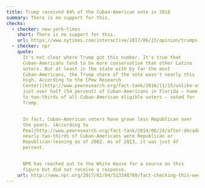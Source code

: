 ```yaml
---
title: Trump received 84% of the Cuban-American vote in 2016
summary: There is no support for this.
checks:
  - checker: new-york-times
    short: There is no support for this.
    url: https://www.nytimes.com/interactive/2017/06/23/opinion/trumps-lies.html
  - checker: npr
    quote:
      It's not clear where Trump got this number. It's true that
      Cuban-Americans tend to be more conservative than other Latino
      voters. But at least in the state with by far the most
      Cuban-Americans, the Trump share of the vote wasn't nearly this
      high. According to the [Pew Research
      Center](http://www.pewresearch.org/fact-tank/2016/11/15/unlike-other-latinos-about-half-of-cuban-voters-in-florida-backed-trump/),
      just over half (54 percent) of Cuban-Americans in Florida — home
      to two-thirds of all Cuban-American eligible voters — voted for
      Trump.


      In fact, Cuban-American voters have grown less Republican over
      the years. [According to
      Pew](http://www.pewresearch.org/fact-tank/2014/06/24/after-decades-of-gop-support-cubans-shifting-toward-the-democratic-party/),
      nearly two-thirds of Cuban-Americans were Republican or
      Republican-leaning as of 2002. As of 2013, it was just 47
      percent.


      NPR has reached out to the White House for a source on this
      figure but did not receive a response.
    url: http://www.npr.org/2017/02/04/513348780/fact-checking-this-week-in-the-trump-administration
---
```

